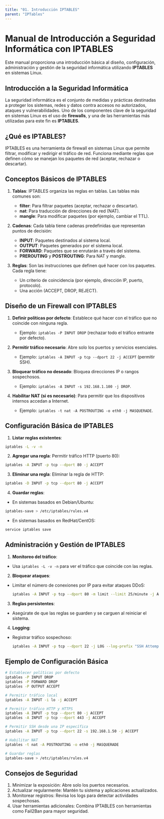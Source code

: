 ```yaml
---
title: "01. Introducción IPTABLES"
parent: "IPTables"
---
```



# Manual de Introducción a Seguridad Informática con IPTABLES

Este manual proporciona una introducción básica al diseño, configuración, administración y gestión de la seguridad informática utilizando **IPTABLES** en sistemas Linux.


## **Introducción a la Seguridad Informática**

La seguridad informática es el conjunto de medidas y prácticas destinadas a proteger los sistemas, redes y datos contra accesos no autorizados, ataques y vulnerabilidades. Uno de los componentes clave de la seguridad en sistemas Linux es el uso de **firewalls**, y una de las herramientas más utilizadas para este fin es **IPTABLES**.


## **¿Qué es IPTABLES?**

IPTABLES es una herramienta de firewall en sistemas Linux que permite filtrar, modificar y redirigir el tráfico de red. Funciona mediante reglas que definen cómo se manejan los paquetes de red (aceptar, rechazar o descartar).



## **Conceptos Básicos de IPTABLES**

1. **Tablas**: IPTABLES organiza las reglas en tablas. Las tablas más comunes son:
   - **filter**: Para filtrar paquetes (aceptar, rechazar o descartar).
   - **nat**: Para traducción de direcciones de red (NAT).
   - **mangle**: Para modificar paquetes (por ejemplo, cambiar el TTL).

2. **Cadenas**: Cada tabla tiene cadenas predefinidas que representan puntos de decisión:
   - **INPUT**: Paquetes destinados al sistema local.
   - **OUTPUT**: Paquetes generados por el sistema local.
   - **FORWARD**: Paquetes que se enrutarán a través del sistema.
   - **PREROUTING** y **POSTROUTING**: Para NAT y mangle.

3. **Reglas**: Son las instrucciones que definen qué hacer con los paquetes. Cada regla tiene:
   - Un criterio de coincidencia (por ejemplo, dirección IP, puerto, protocolo).
   - Una acción (ACCEPT, DROP, REJECT).


## **Diseño de un Firewall con IPTABLES**

1. **Definir políticas por defecto**: Establece qué hacer con el tráfico que no coincide con ninguna regla.
   - Ejemplo: `iptables -P INPUT DROP` (rechazar todo el tráfico entrante por defecto).

2. **Permitir tráfico necesario**: Abre solo los puertos y servicios esenciales.
   - Ejemplo: `iptables -A INPUT -p tcp --dport 22 -j ACCEPT` (permitir SSH).

3. **Bloquear tráfico no deseado**: Bloquea direcciones IP o rangos sospechosos.
   - Ejemplo: `iptables -A INPUT -s 192.168.1.100 -j DROP`.

4. **Habilitar NAT (si es necesario)**: Para permitir que los dispositivos internos accedan a Internet.
   - Ejemplo: `iptables -t nat -A POSTROUTING -o eth0 -j MASQUERADE`.


## **Configuración Básica de IPTABLES**

1. **Listar reglas existentes**:
```bash
iptables -L -v -n
```
2. **Agregar una regla**: Permitir tráfico HTTP (puerto 80):
```bash
iptables -A INPUT -p tcp --dport 80 -j ACCEPT
```
3. **Eliminar una regla**: Eliminar la regla de HTTP:
```bash
iptables -D INPUT -p tcp --dport 80 -j ACCEPT
```
4. **Guardar reglas**:
+ En sistemas basados en Debian/Ubuntu:
```bash
iptables-save > /etc/iptables/rules.v4
```
+ En sistemas basados en RedHat/CentOS:
```bash
service iptables save
```

## **Administración y Gestión de IPTABLES**

1. **Monitoreo del tráfico**:
- Usa `iptables -L -v -n` para ver el tráfico que coincide con las reglas.

2. **Bloquear ataques**:
- Limitar el número de conexiones por IP para evitar ataques DDoS:
   ```bash
   iptables -A INPUT -p tcp --dport 80 -m limit --limit 25/minute -j ACCEPT
   ```

3. **Reglas persistentes**:
- Asegúrate de que las reglas se guarden y se carguen al reiniciar el sistema.

4. **Logging**:
- Registrar tráfico sospechoso:
   ```bash
   iptables -A INPUT -p tcp --dport 22 -j LOG --log-prefix "SSH Attempt: "
   ```

## **Ejemplo de Configuración Básica**

```bash
# Establecer políticas por defecto
iptables -P INPUT DROP
iptables -P FORWARD DROP
iptables -P OUTPUT ACCEPT

# Permitir tráfico local
iptables -A INPUT -i lo -j ACCEPT

# Permitir tráfico HTTP y HTTPS
iptables -A INPUT -p tcp --dport 80 -j ACCEPT
iptables -A INPUT -p tcp --dport 443 -j ACCEPT

# Permitir SSH desde una IP específica
iptables -A INPUT -p tcp --dport 22 -s 192.168.1.50 -j ACCEPT

# Habilitar NAT
iptables -t nat -A POSTROUTING -o eth0 -j MASQUERADE

# Guardar reglas
iptables-save > /etc/iptables/rules.v4
```

## Consejos de Seguridad

1. Minimizar la exposición: Abre solo los puertos necesarios.
2. Actualizar regularmente: Mantén tu sistema y aplicaciones actualizados.
3. Monitorear registros: Revisa los logs para detectar actividades sospechosas.
4. Usar herramientas adicionales: Combina IPTABLES con herramientas como Fail2Ban para mayor seguridad.